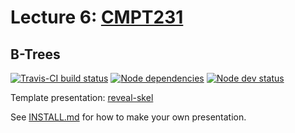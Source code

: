 # Lecture 6: [CMPT231](https://cmpt231-16fa.github.io/)
## B-Trees

[![Travis-CI build status](https://travis-ci.org/cmpt231-16fa/lec6.svg)](https://travis-ci.org/cmpt231-16fa/lec6)
[![Node dependencies](https://david-dm.org/cmpt231-16fa/lec6.svg)](https://david-dm.org/cmpt231-16fa/lec6)
[![Node dev status](https://david-dm.org/cmpt231-16fa/lec6/dev-status.svg)](https://david-dm.org/cmpt231-16fa/lec6?type=dev)

Template presentation: [reveal-skel](https://github.com/sermons/reveal-skel)

See [INSTALL.md](INSTALL.md)
for how to make your own presentation.
